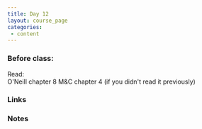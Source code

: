 ```yaml
---
title: Day 12
layout: course_page
categories:
 - content
---
```


### Before class:

Read:  
O'Neill chapter 8
M&C chapter 4 (if you didn't read it previously)

### Links


### Notes

